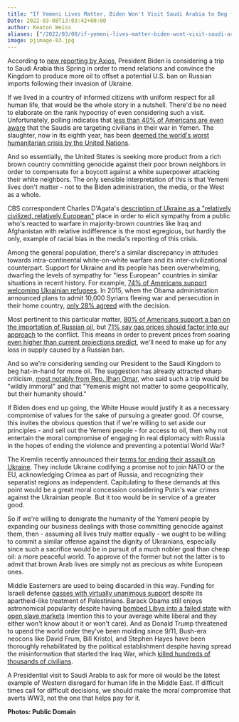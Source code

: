 ```yaml
---
title: "If Yemeni Lives Matter, Biden Won't Visit Saudi Arabia to Beg for More Oil"
Date: 2022-03-08T13:03:42+00:00
author: Keaton Weiss
aliases: ["/2022/03/08/if-yemeni-lives-matter-biden-wont-visit-saudi-arabia-to-beg-for-more-oil"]
image: pjimage-83.jpg
---
```


According to [new reporting by Axios](https://www.axios.com/biden-saudi-trip-oil-b7a91070-8045-4155-9120-a35d59fd7603.html), President Biden is considering a trip to Saudi Arabia this Spring in order to mend relations and convince the Kingdom to produce more oil to offset a potential U.S. ban on Russian imports following their invasion of Ukraine.

If we lived in a country of informed citizens with uniform respect for all human life, that would be the whole story in a nutshell. There'd be no need to elaborate on the rank hypocrisy of even considering such a visit. Unfortunately, polling indicates that [less than 40% of Americans are even aware](https://www.google.com/search?q=poll+on+saudi+war+in+yemen+informed&sxsrf=APq-WBuqjz4An-HtxlNKatOKd0b0lGmk1w%3A1646674563907&ei=g0ImYvH5NunRytMPurqAkA8&ved=0ahUKEwixx8TjxLT2AhXpqHIEHTodAPIQ4dUDCA4&uact=5&oq=poll+on+saudi+war+in+yemen+informed&gs_lcp=Cgdnd3Mtd2l6EAMyBQghEKABOgcIABBHELADOggIIRAWEB0QHkoECEEYAEoECEYYAFDcA1iIDmDqEGgBcAF4AIABcogBrwaSAQM4LjGYAQCgAQHIAQPAAQE&sclient=gws-wiz) that the Saudis are targeting civilians in their war in Yemen. The slaughter, now in its eighth year, has been [deemed the world's worst humanitarian crisis by the United Nations](https://www.france24.com/en/video/20210924-as-civil-war-rages-un-calls-yemen-world-s-worst-humanitarian-crisis).

And so essentially, the United States is seeking more product from a rich brown country committing genocide against their poor brown neighbors in order to compensate for a boycott against a white superpower attacking their white neighbors. The only sensible interpretation of this is that Yemeni lives don't matter - not to the Biden administration, the media, or the West as a whole.

CBS correspondent Charles D'Agata's [description of Ukraine as a "relatively civilized, relatively European"](https://www.thewrap.com/cbs-charlie-dagata-backlash-ukraine-civilized/) place in order to elicit sympathy from a public who's reacted to warfare in majority-brown countries like Iraq and Afghanistan with relative indifference is the most egregious, but hardly the only, example of racial bias in the media's reporting of this crisis.

Among the general population, there's a similar discrepancy in attitudes towards intra-continental white-on-white warfare and its inter-civilizational counterpart. Support for Ukraine and its people has been overwhelming, dwarfing the levels of sympathy for "less European" countries in similar situations in recent history. For example, [74% of Americans support welcoming Ukrainian refugees](https://www.ipsos.com/en-us/news-polls/three-quarters-americans-support-us-taking-ukrainian-refugees). In 2015, when the Obama administration announced plans to admit 10,000 Syrians fleeing war and persecution in their home country, [only 28% agreed](https://www.cnn.com/2015/11/18/politics/syrian-refugees-poll-paris-obama-republicans-isis/index.html) with the decision.

Most pertinent to this particular matter, [80% of Americans support a ban on the importation of Russian oil](https://www.reuters.com/business/energy/us-weighs-cutting-russian-oil-imports-white-house-2022-03-04/), but [71% say gas prices should factor into our approach](https://www.cnn.com/2022/02/28/politics/cnn-poll-russia-ukraine-us-aid/index.html) to the conflict. This means in order to prevent prices from soaring [even higher than current projections predict](https://www.usatoday.com/story/money/2022/03/06/gas-price-tops-4-dollar-gallon/9402743002/), we'll need to make up for any loss in supply caused by a Russian ban.

And so we're considering sending our President to the Saudi Kingdom to beg hat-in-hand for more oil. The suggestion has already attracted sharp criticism, [most notably from Rep. Ilhan Omar](https://therealnews.com/rep-ilhan-omar-says-biden-visit-to-saudi-arabia-over-oil-would-be-wildly-immoral), who said such a trip would be "wildly immoral" and that "Yemenis might not matter to some geopolitically, but their humanity should."

If Biden does end up going, the White House would justify it as a necessary compromise of values for the sake of pursuing a greater good. Of course, this invites the obvious question that if we're willing to set aside our principles - and sell out the Yemeni people - for access to oil, then why not entertain the moral compromise of engaging in real diplomacy with Russia in the hopes of ending the violence and preventing a potential World War?

The Kremlin recently announced their [terms for ending their assault on Ukraine](https://www.reuters.com/world/kremlin-says-russian-military-action-will-stop-moment-if-ukraine-meets-2022-03-07/). They include Ukraine codifying a promise not to join NATO or the EU, acknowledging Crimea as part of Russia, and recognizing their separatist regions as independent. Capitulating to these demands at this point would be a great moral concession considering Putin's war crimes against the Ukrainian people. But it too would be in service of a greater good.

So if we're willing to denigrate the humanity of the Yemeni people by expanding our business dealings with those committing genocide against them, then - assuming all lives truly matter equally - we ought to be willing to commit a similar offense against the dignity of Ukrainians, especially since such a sacrifice would be in pursuit of a much nobler goal than cheap oil: a more peaceful world. To approve of the former but not the latter is to admit that brown Arab lives are simply not as precious as white European ones.

Middle Easterners are used to being discarded in this way. Funding for Israeli defense [passes with virtually unanimous support](https://www.nytimes.com/2021/09/23/us/politics/israel-iron-dome-congress.html) despite its apartheid-like treatment of Palestinians. Barack Obama still enjoys astronomical popularity despite having [bombed Libya into a failed state](https://www.cato.org/commentary/obama-administration-wrecked-libya-generation) with [open slave markets](https://time.com/5042560/libya-slave-trade/) (mention this to your average white liberal and they either won't know about it or won't care). And as Donald Trump threatened to upend the world order they've been molding since 9/11, Bush-era neocons like David Frum, Bill Kristol, and Stephen Hayes have been thoroughly rehabilitated by the political establishment despite having spread the misinformation that started the Iraq War, which [killed hundreds of thousands of civilians](https://watson.brown.edu/costsofwar/costs/human/civilians/iraqi).

A Presidential visit to Saudi Arabia to ask for more oil would be the latest example of Western disregard for human life in the Middle East. If difficult times call for difficult decisions, we should make the moral compromise that averts WW3, not the one that helps pay for it.

**Photos: Public Domain**
